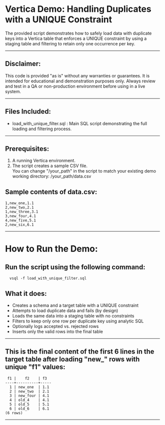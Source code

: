
# Vertica Demo: Handling Duplicates with a UNIQUE Constraint

The provided script demonstrates how to safely load data with duplicate keys into a Vertica table that enforces a UNIQUE constraint by using a staging table and filtering to retain only one occurrence per key.

------------------------------------------------------------------

## Disclaimer:

This code is provided "as is" without any warranties or guarantees. 
It is intended for educational and demonstration purposes only. 
Always review and test in a QA or non-production environment before using in a live system.

------------------------------------------------------------------

## Files Included:

- load_with_unique_filter.sql   : Main SQL script demonstrating the full loading and filtering process.

------------------------------------------------------------------

## Prerequisites:

1. A running Vertica environment.
2. The script creates a sample CSV file.  
   You can change "/your_path" in the script to match your existing demo working directory: /your_path/data.csv

## Sample contents of data.csv:
```
1,new_one,1.1  
2,new_two,2.1  
1,new_three,3.1  
3,new_four,4.1  
4,new_five,5.1  
2,new_six,6.1  
```

------------------------------------------------------------------

# How to Run the Demo:

## Run the script using the following command:
```
  vsql -f load_with_unique_filter.sql
```

## What it does:
- Creates a schema and a target table with a UNIQUE constraint
- Attempts to load duplicate data and fails (by design)
- Loads the same data into a staging table with no constraints
- Filters to keep only one row per duplicate key using analytic SQL
- Optionally logs accepted vs. rejected rows
- Inserts only the valid rows into the final table

------------------------------------------------------------------

## This is the final content of the first 6 lines in the target table after loading "new_" rows with unique "f1" values:
```
 f1 |    f2    | f3  
----+----------+-----  
  1 | new_one  | 1.1  
  2 | new_two  | 2.1  
  3 | new_four | 4.1  
  4 | old_4    | 4.1  
  5 | old_5    | 5.1  
  6 | old_6    | 6.1  
(6 rows)  
```
------------------------------------------------------------------
